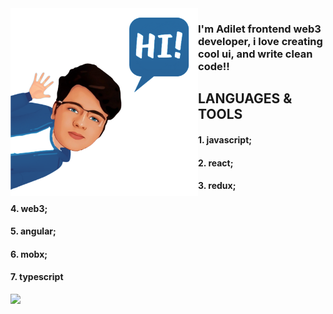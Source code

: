 <img align="left" width="300" height="300" alt="Akshat Rastogi" src="https://github.com/AkshatRastogi-1nC0re/AkshatRastogi-1nC0re/blob/main/Untitled%20design%20(44).png"/>

### I'm Adilet frontend web3 developer, i love creating cool ui, and write clean code!!

## LANGUAGES & TOOLS

#### 1. javascript;

#### 2. react;

#### 3. redux;

#### 4. web3;

#### 5. angular;

#### 6. mobx;

#### 7. typescript

<img src="https://raw.githubusercontent.com/halfrost/halfrost/master/icons/header_.png">
